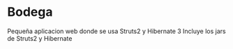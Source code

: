 Bodega
======

Pequeña aplicacion web donde se usa Struts2 y Hibernate 3
Incluye los jars de Struts2 y Hibernate 